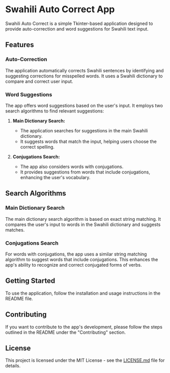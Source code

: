 # Swahili Auto Correct App

Swahili Auto Correct is a simple Tkinter-based application designed to provide auto-correction and word suggestions for Swahili text input.

## Features

### Auto-Correction

The application automatically corrects Swahili sentences by identifying and suggesting corrections for misspelled words. It uses a Swahili dictionary to compare and correct user input.

### Word Suggestions

The app offers word suggestions based on the user's input. It employs two search algorithms to find relevant suggestions:

1. **Main Dictionary Search:**
   - The application searches for suggestions in the main Swahili dictionary.
   - It suggests words that match the input, helping users choose the correct spelling.

2. **Conjugations Search:**
   - The app also considers words with conjugations.
   - It provides suggestions from words that include conjugations, enhancing the user's vocabulary.

## Search Algorithms

### Main Dictionary Search

The main dictionary search algorithm is based on exact string matching. It compares the user's input to words in the Swahili dictionary and suggests matches.

### Conjugations Search

For words with conjugations, the app uses a similar string matching algorithm to suggest words that include conjugations. This enhances the app's ability to recognize and correct conjugated forms of verbs.

## Getting Started

To use the application, follow the installation and usage instructions in the README file.

## Contributing

If you want to contribute to the app's development, please follow the steps outlined in the README under the "Contributing" section.

## License

This project is licensed under the MIT License - see the [LICENSE.md](LICENSE.md) file for details.
